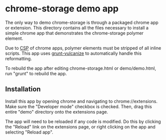 # chrome-storage demo app

The only way to demo chrome-storage is through a packaged chrome app or extension. This directory contains all the files necessary to install a simple chrome app that demonstrates the chrome-storage polymer element.

Due to [CSP](https://github.com/Polymer/vulcanize#content-security-policy) of chrome apps, polymer elements must be stripped of all inline scripts. This app uses [grunt-vulcanize](https://github.com/Polymer/grunt-vulcanize) to automatically handle this reformatting.

To rebuild the app after editing chrome-storage.html or demo/demo.html, run "grunt" to rebuild the app.

## Installation

Install this app by opening chrome and navigating to chrome://extensions. Make sure the "Developer mode" checkbox is checked. Then, drag this entire "demo" directory onto the extensions page.

The app will need to be reloaded if any code is modified. Do this by clicking the "Reload" link on the extensions page, or right clicking on the app and selecting "Reload app".
